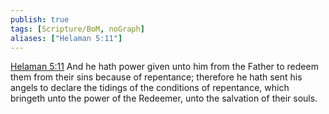 ```yaml
---
publish: true
tags: [Scripture/BoM, noGraph]
aliases: ["Helaman 5:11"]
---
```

[Helaman 5:11](https://churchofjesuschrist.org/study/scriptures/bofm/hel/5?lang=eng&id=p11#p11) And he hath power given unto him from the Father to redeem them from their sins because of repentance; therefore he hath sent his angels to declare the tidings of the conditions of repentance, which bringeth unto the power of the Redeemer, unto the salvation of their souls.
